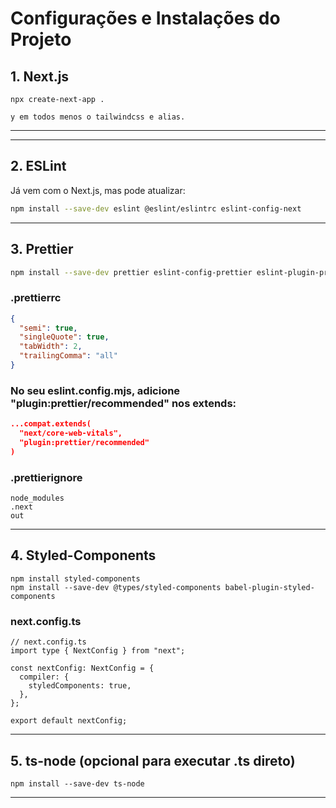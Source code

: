 # Configurações e Instalações do Projeto

## 1. Next.js
```
npx create-next-app .

y em todos menos o tailwindcss e alias.
```
---
---

## 2. ESLint

Já vem com o Next.js, mas pode atualizar:

```bash
npm install --save-dev eslint @eslint/eslintrc eslint-config-next
```
---

## 3. Prettier

```bash
npm install --save-dev prettier eslint-config-prettier eslint-plugin-prettier
```

### .prettierrc


```json
{
  "semi": true,
  "singleQuote": true,
  "tabWidth": 2,
  "trailingComma": "all"
}
```

### No seu eslint.config.mjs, adicione "plugin:prettier/recommended" nos extends:


```json
...compat.extends(
  "next/core-web-vitals",
  "plugin:prettier/recommended"
)
```

### .prettierignore

```
node_modules
.next
out
```
---

## 4. Styled-Components
```
npm install styled-components
npm install --save-dev @types/styled-components babel-plugin-styled-components
```
### next.config.ts

```
// next.config.ts
import type { NextConfig } from "next";

const nextConfig: NextConfig = {
  compiler: {
    styledComponents: true,
  },
};

export default nextConfig;

```

---

## 5. ts-node (opcional para executar .ts direto)
```
npm install --save-dev ts-node
```

---